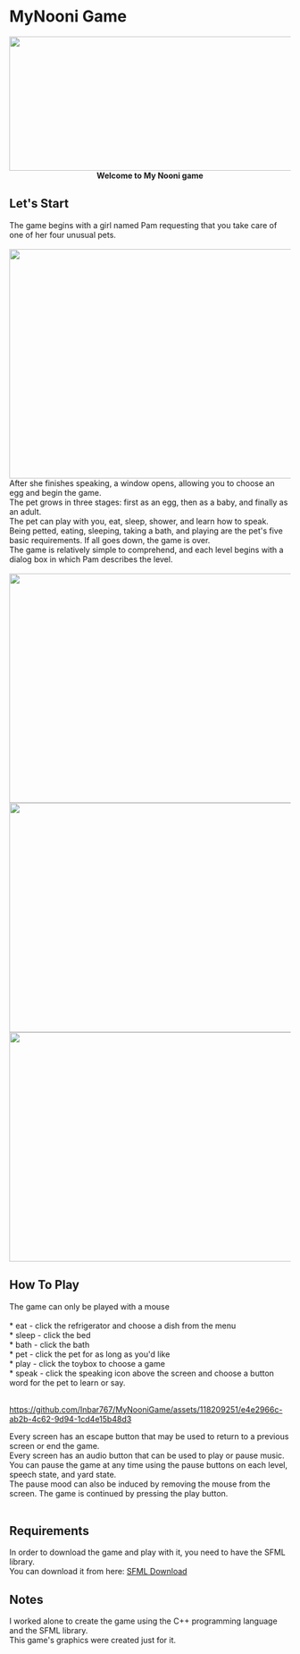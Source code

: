 
# MyNooni Game
<p align="center">
<img src="https://user-images.githubusercontent.com/118209251/231450808-73613023-c110-40f2-a143-007eac707e45.png" height="240" width="622" ><br>
<b> Welcome to My Nooni game </b><br>
</p>
<h2>Let's Start</h2>
The game begins with a girl named Pam requesting that you take care of one of her four unusual pets.<br><br>
 <img src="https://user-images.githubusercontent.com/118209251/231461918-202fbd73-8087-419b-b25c-8ab5c31f8d43.png" height="410" width="600" ><br>
After she finishes speaking, a window opens, allowing you to choose an egg and begin the game.<br>
The pet grows in three stages: first as an egg, then as a baby, and finally as an adult.<br>
The pet can play with you, eat, sleep, shower, and learn how to speak.<br>
Being petted, eating, sleeping, taking a bath, and playing are the pet's five basic requirements. If all goes down, the game is over.<br>
The game is relatively simple to comprehend, and each level begins with a dialog box in which Pam describes the level.<br><br>
  
<img src="https://user-images.githubusercontent.com/118209251/231451990-f5c76e49-2eba-409f-b8e6-c1650b1a4d6b.png" height="410" width="600" >
<img src="https://user-images.githubusercontent.com/118209251/231465153-cf8e87e6-597f-4284-b907-8bc1754537f2.png" height="410" width="600" >
<img src="https://user-images.githubusercontent.com/118209251/231503774-1bbce850-f210-47fb-8eb1-28983ea40c60.png" height="410" width="600" >



<h2>How To Play</h2>
The game can only be played with a mouse<br><br>
 * eat - click the refrigerator and choose a dish from the menu<br>
 * sleep - click the bed<br>
 * bath - click the bath<br>
 * pet - click the pet for as long as you'd like<br>
 * play - click the toybox to choose a game<br>
 * speak - click the speaking icon above the screen and choose a button word for the pet to learn or say.<br><br>




https://github.com/Inbar767/MyNooniGame/assets/118209251/e4e2966c-ab2b-4c62-9d94-1cd4e15b48d3






Every screen has an escape button that may be used to return to a previous screen or end the game.<br>
Every screen has an audio button that can be used to play or pause music.<br>
You can pause the game at any time using the pause buttons on each level, speech state, and yard state.<br>
The pause mood can also be induced by removing the mouse from the screen. The game is continued by pressing the play button.<br><br>


<h2>Requirements</h2>
In order to download the game and play with it, you need to have the SFML library.<br>
You can download it from here: <a href="https://github.com/SFML/SFML">SFML Download</a>

<h2>Notes</h2>
I worked alone to create the game using the C++ programming language and the SFML library. <br>
This game's graphics were created just for it.
